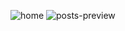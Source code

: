 ![home](https://user-images.githubusercontent.com/60123147/142128504-a87eee38-1abc-48ee-b881-cfa23d79185e.png)
![posts-preview](https://user-images.githubusercontent.com/60123147/142128511-5044ce30-ce10-4bc4-b9f6-8f2cab8f0b12.png)
